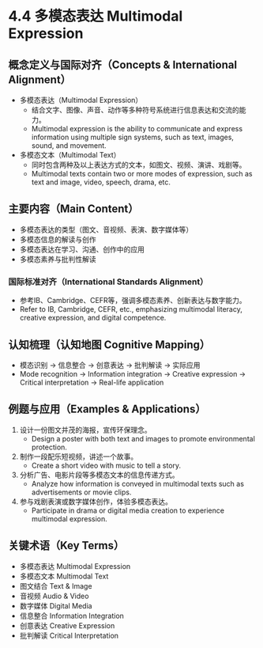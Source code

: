 # 4.4 多模态表达 Multimodal Expression

## 概念定义与国际对齐（Concepts & International Alignment）

- 多模态表达（Multimodal Expression）
  - 结合文字、图像、声音、动作等多种符号系统进行信息表达和交流的能力。
  - Multimodal expression is the ability to communicate and express information using multiple sign systems, such as text, images, sound, and movement.
- 多模态文本（Multimodal Text）
  - 同时包含两种及以上表达方式的文本，如图文、视频、演讲、戏剧等。
  - Multimodal texts contain two or more modes of expression, such as text and image, video, speech, drama, etc.

## 主要内容（Main Content）

- 多模态表达的类型（图文、音视频、表演、数字媒体等）
- 多模态信息的解读与创作
- 多模态表达在学习、沟通、创作中的应用
- 多模态素养与批判性解读

### 国际标准对齐（International Standards Alignment）

- 参考IB、Cambridge、CEFR等，强调多模态素养、创新表达与数字能力。
- Refer to IB, Cambridge, CEFR, etc., emphasizing multimodal literacy, creative expression, and digital competence.

## 认知梳理（认知地图 Cognitive Mapping）

- 模态识别 → 信息整合 → 创意表达 → 批判解读 → 实际应用
- Mode recognition → Information integration → Creative expression → Critical interpretation → Real-life application

## 例题与应用（Examples & Applications）

1. 设计一份图文并茂的海报，宣传环保理念。
   - Design a poster with both text and images to promote environmental protection.
2. 制作一段配乐短视频，讲述一个故事。
   - Create a short video with music to tell a story.
3. 分析广告、电影片段等多模态文本的信息传递方式。
   - Analyze how information is conveyed in multimodal texts such as advertisements or movie clips.
4. 参与戏剧表演或数字媒体创作，体验多模态表达。
   - Participate in drama or digital media creation to experience multimodal expression.

## 关键术语（Key Terms）

- 多模态表达 Multimodal Expression
- 多模态文本 Multimodal Text
- 图文结合 Text & Image
- 音视频 Audio & Video
- 数字媒体 Digital Media
- 信息整合 Information Integration
- 创意表达 Creative Expression
- 批判解读 Critical Interpretation
